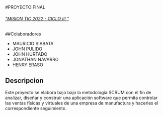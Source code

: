 #PROYECTO FINAL 
######  ["MISION TIC 2022 - CICLO III "](https://www.misiontic2022.gov.co/ "MISION TIC 2022")
##Colaboradores
- MAURICIO SIABATA
- JOHN PULIDO
- JOHN HURTADO
- JONATHAN NAVARRO
- HENRY ERASO


## Descripcion
Este proyecto se elabora bajo bajo la metodologia SCRUM con el fin de analizar, diseñar y construir una aplicación software que permita controlar las ventas físicas y virtuales de una empresa de manufactura y hacerles el correspondiente seguimiento. 
